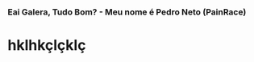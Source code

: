 ### Eai Galera, Tudo Bom? - Meu nome é Pedro Neto (PainRace)

<!DOCTYPE html>
<html lang="en">
<head>
    <meta charset="UTF-8">
    <meta http-equiv="X-UA-Compatible" content="IE=edge">
    <meta name="viewport" content="width=device-width, initial-scale=1.0">
    <link rel="stylesheet" href="https://stackpath.bootstrapcdn.com/bootstrap/4.1.3/css/bootstrap.min.css">
</head>
<body>
    <h1 class="container">hklhkçlçklç</h1>

    
    
<script src="https://code.jquery.com/jquery-3.3.1.slim.min.js"></script><br/>
<script src="https://cdnjs.cloudflare.com/ajax/libs/popper.js/1.14.3/umd/popper.min.js"></script><br/>
<script src="https://stackpath.bootstrapcdn.com/bootstrap/4.1.3/js/bootstrap.min.js"></script> 
</body>
</html>
